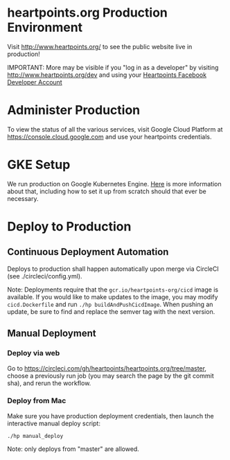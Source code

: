 heartpoints.org Production Environment
======================================

Visit http://www.heartpoints.org/ to see the public website live in production! 

IMPORTANT: More may be visible if you "log in as a developer" by visiting http://www.heartpoints.org/dev and
using your [Heartpoints Facebook Developer Account]()

# Administer Production

To view the status of all the various services, visit Google Cloud Platform at
https://console.cloud.google.com and use your heartpoints credentials.

# GKE Setup

We run production on Google Kubernetes Engine. [Here](docs/gkeSetup.md) is more information about that, including
how to set it up from scratch should that ever be necessary.

# Deploy to Production

## Continuous Deployment Automation

Deploys to production shall happen automatically upon merge via CircleCI
(see ./circleci/config.yml).

Note: Deployments require that the `gcr.io/heartpoints-org/cicd` image is available. If you would like to make 
updates to the image, you may modify `cicd.Dockerfile` and run `./hp buildAndPushCicdImage`. When pushing an update, 
be sure to find and replace the semver tag with the next version.

## Manual Deployment

### Deploy via web

Go to https://circleci.com/gh/heartpoints/heartpoints.org/tree/master, choose a previously run job (you may search 
the page by the git commit sha), and rerun the workflow.

### Deploy from Mac

Make sure you have production deployment credentials, then launch the interactive manual deploy script: 

    ./hp manual_deploy

Note: only deploys from "master" are allowed.